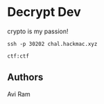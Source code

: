 # Decrypt Dev

crypto is my passion!

`ssh -p 30202 chal.hackmac.xyz`

`ctf:ctf`

## Authors

Avi Ram

